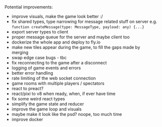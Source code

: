 Potential improvements:

- improve visuals, make the game look better :/
- fix shared types, type narrowing for message related stuff on server e.g. `function createMessage(type: MessageType, payload: any) {...}`
- export server types to client
- proper message queue for the server and maybe client too
- dockerize the whole app and deploy to fly.io
- make new tiles appear during the game, to fill the gaps made by merging
- swap edge case bugs - tbc
- fix reconnecting to the game after a disconnect
- logging of game events and errors
- better error handling
- rate limiting of the web socket connection
- game rooms with multiple players / spectators
- react to preact?
- react/pixi to v8 when ready, when, if ever have time
- fix some weird react types
- simplify the game state and reducer
- improve the game loop and visuals
- maybe make it look like the psd? noope, too much time
- improve docker
